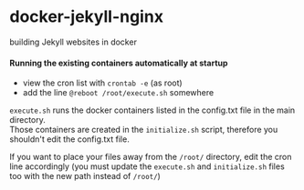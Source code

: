 # docker-jekyll-nginx
building Jekyll websites in docker

#### Running the existing containers automatically at startup
* view the cron list with `crontab -e` (as root)
* add the line `@reboot /root/execute.sh` somewhere

`execute.sh` runs the docker containers listed in the config.txt file in the main directory.  
Those containers are created in the `initialize.sh` script, therefore you shouldn't edit the config.txt file.

If you want to place your files away from the `/root/` directory, edit the cron line accordingly (you must update the `execute.sh` and `initialize.sh` files too with the new path instead of `/root/`)
